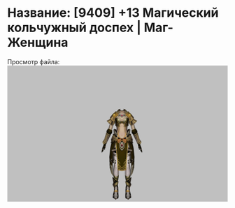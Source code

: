 # Название: [9409] +13 Магический кольчужный доспех | Маг-Женщина

Просмотр файла:
![p050003.png](p050003.png)